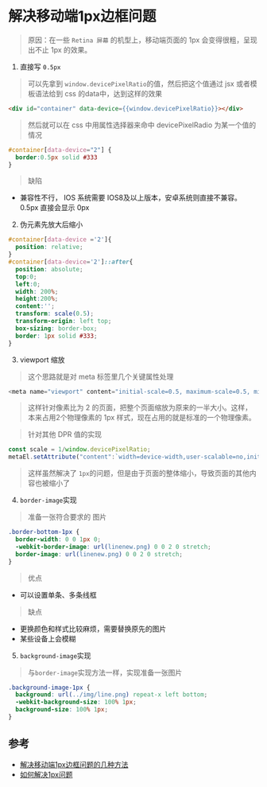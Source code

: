 # 解决移动端1px边框问题

> 原因：在一些 `Retina 屏幕` 的机型上，移动端页面的 1px 会变得很粗，呈现出不止 1px 的效果。

1. 直接写 `0.5px`

> 可以先拿到 `window.devicePixelRatio`的值，然后把这个值通过 jsx 或者模板语法给到 css 的data中，达到这样的效果

```html
<div id="container" data-device={{window.devicePixelRatio}}></div>
```

> 然后就可以在 css 中用属性选择器来命中 devicePixelRadio 为某一个值的情况

```css
#container[data-device="2"] {
  border:0.5px solid #333
}
```

> 缺陷

  * 兼容性不行， IOS 系统需要 IOS8及以上版本，安卓系统则直接不兼容。0.5px 直接会显示 0px

2. 伪元素先放大后缩小

```css
#container[data-device ='2']{
  position: relative;
}
#container[data-device='2']::after{
  position: absolute;
  top:0;
  left:0;
  width: 200%;
  height:200%;
  content:'';
  transform: scale(0.5);
  transform-origin: left top;
  box-sizing: border-box;
  border: 1px solid #333;
}
```

3. viewport 缩放

> 这个思路就是对 meta 标签里几个关键属性处理

```js
<meta name="viewport" content="initial-scale=0.5, maximum-scale=0.5, minimum-scale=0.5, user-scalable=no">
```

> 这样针对像素比为 2 的页面，把整个页面缩放为原来的一半大小。这样，本来占用2个物理像素的 1px 样式，现在占用的就是标准的一个物理像素。

> 针对其他 DPR 值的实现

```js
const scale = 1/window.devicePixelRatio;
metaEl.setAttribute("content":`width=device-width,user-scalable=no,initial-scale=${scale},maximum-scale=${scale},minimum-scale=${scale}`)
```
> 这样虽然解决了 `1px`的问题，但是由于页面的整体缩小，导致页面的其他内容也被缩小了

4. `border-image`实现

> 准备一张符合要求的 图片

```css
.border-bottom-1px {
  border-width: 0 0 1px 0;
  -webkit-border-image: url(linenew.png) 0 0 2 0 stretch;
  border-image: url(linenew.png) 0 0 2 0 stretch;
}
```

> 优点

  * 可以设置单条、多条线框

> 缺点

  * 更换颜色和样式比较麻烦，需要替换原先的图片
  * 某些设备上会模糊

5. `background-image`实现

> 与`border-image`实现方法一样，实现准备一张图片

```css
.background-image-1px {
  background: url(../img/line.png) repeat-x left bottom;
  -webkit-background-size: 100% 1px;
  background-size: 100% 1px;
}
```

## 参考

* [解决移动端1px边框问题的几种方法](https://www.cnblogs.com/AhuntSun-blog/p/13581877.html)
* [如何解决1px问题](https://juejin.cn/post/6905539198107942919#heading-58)
